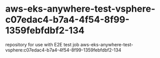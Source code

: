 # aws-eks-anywhere-test-vsphere-c07edac4-b7a4-4f54-8f99-1359febfdbf2-134
repository for use with E2E test job aws-eks-anywhere-test-vsphere:c07edac4-b7a4-4f54-8f99-1359febfdbf2-134
